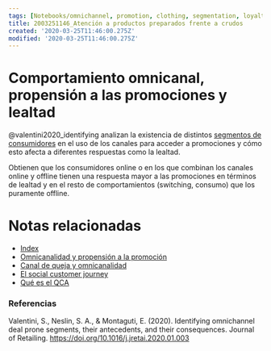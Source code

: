 ```yaml
---
tags: [Notebooks/omnichannel, promotion, clothing, segmentation, loyalty]
title: 2003251146_Atención a productos preparados frente a crudos
created: '2020-03-25T11:46:00.275Z'
modified: '2020-03-25T11:46:00.275Z'
---
```


# Comportamiento omnicanal, propensión a las promociones y lealtad

@valentini2020_identifying analizan la existencia de distintos [segmentos de consumidores](2003251146_omnicanalidadypropension_promocion.md) en el uso de los canales para acceder a promociones y cómo esto afecta a diferentes respuestas como la lealtad.

Obtienen que los consumidores online o en los que combinan los canales online y offline tienen una respuesta mayor a las promociones en términos de lealtad y en el resto de comportamientos (switching, consumo) que los puramente offline.

# Notas relacionadas

- [Index](_2003101705_index.md)
- [Omnicanalidad y propensión a la promoción](2003251201_omnicanalidadylealtad.md)
- [Canal de queja y omnicanalidad](2005091827_canaldequejacontextoomnicanal.md)
- [El social customer journey](2005021657_customerjourney_social.md)
- [Qué es el QCA](2003212024_qca_descripcion.md)



### Referencias

Valentini, S., Neslin, S. A., & Montaguti, E. (2020). Identifying omnichannel deal prone segments, their antecedents, and their consequences. Journal of Retailing. https://doi.org/10.1016/j.jretai.2020.01.003